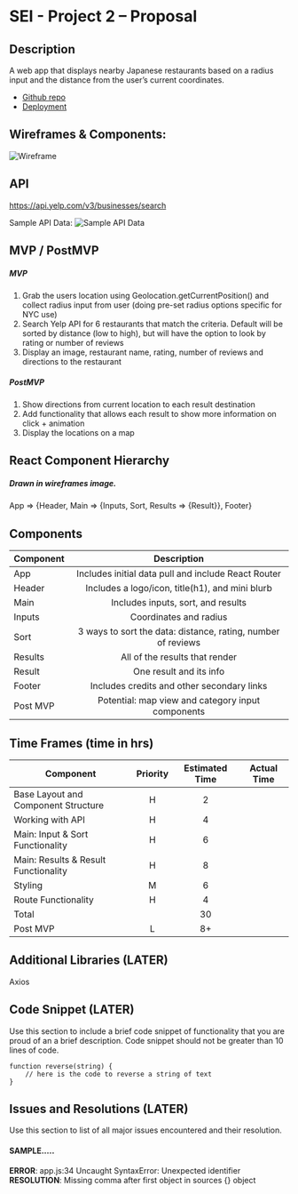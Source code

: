 # SEI - Project 2 – Proposal

## Description

A web app that displays nearby Japanese restaurants based on a radius input and the distance from the user’s current coordinates.

- [Github repo](https://github.com/jadizzedin/sei-project2)
- [Deployment]()

## Wireframes & Components:
![Wireframe](https://res.cloudinary.com/jadscloudinary/image/upload/v1566577886/sei-project2-wireframe_mxbo2f.jpg)

## API

https://api.yelp.com/v3/businesses/search

Sample API Data:
![Sample API Data](https://res.cloudinary.com/jadscloudinary/image/upload/v1566578218/sei-project2-apisnippet_jdhbyv.png)

## MVP / PostMVP

##### MVP
1.	Grab the users location using Geolocation.getCurrentPosition() and collect radius input from user (doing pre-set radius options specific for NYC use)
2. Search Yelp API for 6 restaurants that match the criteria. Default will be sorted by distance (low to high), but will have the option to look by rating or number of reviews
3.	Display an image, restaurant name, rating, number of reviews and directions to the restaurant

##### PostMVP
1. Show directions from current location to each result destination
2. Add functionality that allows each result to show more information on click + animation
2. Display the locations on a map


## React Component Hierarchy

##### Drawn in wireframes image.

App => {Header, Main => {Inputs, Sort, Results => {Result}}, Footer}

## Components

| Component | Description |
| --- | :---: |  
| App | Includes initial data pull and include React Router|
| Header | Includes a logo/icon, title(h1), and mini blurb |
| Main | Includes inputs, sort, and results |
| Inputs | Coordinates and radius |
| Sort | 3 ways to sort the data: distance, rating, number of reviews |
| Results | All of the results that render |
| Result | One result and its info |
| Footer | Includes credits and other secondary links |
| Post MVP | Potential: map view and category input components |


## Time Frames (time in hrs)

| Component | Priority | Estimated Time | Actual Time |
| --- | :---: |  :---: | :---: |
| Base Layout and Component Structure | H | 2|  |  |
| Working with API | H | 4  |
| Main: Input & Sort Functionality | H | 6  |
| Main: Results & Result Functionality | H | 8 |
| Styling | M | 6  |
| Route Functionality | H | 4 |
| Total |  |  30 | |
| Post MVP | L | 8+  |


## Additional Libraries (LATER)
 Axios

## Code Snippet (LATER)

Use this section to include a brief code snippet of functionality that you are proud of an a brief description.  Code snippet should not be greater than 10 lines of code.

```
function reverse(string) {
	// here is the code to reverse a string of text
}
```

## Issues and Resolutions (LATER)
 Use this section to list of all major issues encountered and their resolution.

#### SAMPLE.....
**ERROR**: app.js:34 Uncaught SyntaxError: Unexpected identifier                                
**RESOLUTION**: Missing comma after first object in sources {} object
